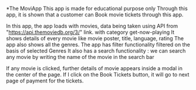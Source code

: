 *The MoviApp
This app is made for educational purpose only
Through this app, it is shown that a customer can Book movie tickets through this app.

In this app,
    the app loads with movies, data being taken using API from "https://api.themoviedb.org/3/" link.
    with category get-now-playing
It shows details of every movie like movie poster, title, language, rating
The app also shows all the genres. The app has filter functionality filtered on the basis of selected Genres
It also has a search functionality : we can search any movie by writing the name of the movie in the search bar

If any movie is clicked, further details of movie appears inside a modal in the center of the page.
If I click on the Book Tickets button, it will go to next page of payment for the tickets.